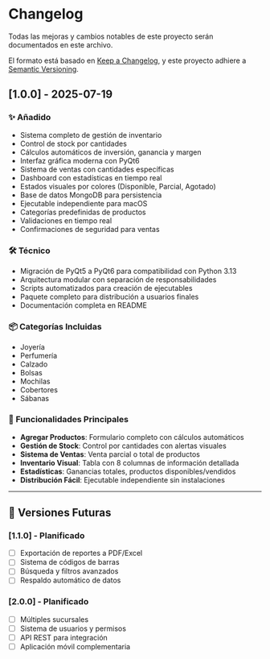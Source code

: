 # Changelog

Todas las mejoras y cambios notables de este proyecto serán documentados en este archivo.

El formato está basado en [Keep a Changelog](https://keepachangelog.com/en/1.0.0/),
y este proyecto adhiere a [Semantic Versioning](https://semver.org/spec/v2.0.0.html).

## [1.0.0] - 2025-07-19

### ✨ Añadido

- Sistema completo de gestión de inventario
- Control de stock por cantidades
- Cálculos automáticos de inversión, ganancia y margen
- Interfaz gráfica moderna con PyQt6
- Sistema de ventas con cantidades específicas
- Dashboard con estadísticas en tiempo real
- Estados visuales por colores (Disponible, Parcial, Agotado)
- Base de datos MongoDB para persistencia
- Ejecutable independiente para macOS
- Categorías predefinidas de productos
- Validaciones en tiempo real
- Confirmaciones de seguridad para ventas

### 🛠️ Técnico

- Migración de PyQt5 a PyQt6 para compatibilidad con Python 3.13
- Arquitectura modular con separación de responsabilidades
- Scripts automatizados para creación de ejecutables
- Paquete completo para distribución a usuarios finales
- Documentación completa en README

### 📦 Categorías Incluidas

- Joyería
- Perfumería
- Calzado
- Bolsas
- Mochilas
- Cobertores
- Sábanas

### 🎯 Funcionalidades Principales

- **Agregar Productos**: Formulario completo con cálculos automáticos
- **Gestión de Stock**: Control por cantidades con alertas visuales
- **Sistema de Ventas**: Venta parcial o total de productos
- **Inventario Visual**: Tabla con 8 columnas de información detallada
- **Estadísticas**: Ganancias totales, productos disponibles/vendidos
- **Distribución Fácil**: Ejecutable independiente sin instalaciones

---

## 🚀 Versiones Futuras

### [1.1.0] - Planificado

- [ ] Exportación de reportes a PDF/Excel
- [ ] Sistema de códigos de barras
- [ ] Búsqueda y filtros avanzados
- [ ] Respaldo automático de datos

### [2.0.0] - Planificado

- [ ] Múltiples sucursales
- [ ] Sistema de usuarios y permisos
- [ ] API REST para integración
- [ ] Aplicación móvil complementaria
